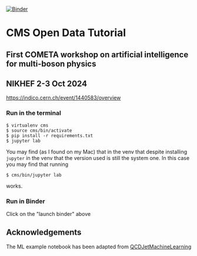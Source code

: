 [![Binder](https://mybinder.org/badge_logo.svg)](https://mybinder.org/v2/gh/cms-dpoa/cms-nikhef-tutorial/HEAD)

# CMS Open Data Tutorial

## First COMETA workshop on artificial intelligence for multi-boson physics
## NIKHEF 2-3 Oct 2024

https://indico.cern.ch/event/1440583/overview

### Run in the terminal
```
$ virtualenv cms
$ source cms/bin/activate
$ pip install -r requirements.txt
$ jupyter lab
```

You may find (as I found on my Mac) that in the venv that despite installing `jupyter` in the venv that
the version used is still the system one. In this case you may find that running
```
$ cms/bin/jupyter lab
```
works.

### Run in Binder
Click on the "launch binder" above

## Acknowledgements
The ML example notebook has been adapted from [QCDJetMachineLearning](https://github.com/cernopendata-datascience/QCDJetsMachineLearning)

